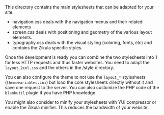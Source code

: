 
  This directory contains the main stylesheets that can be adapted for your site.

  - navigation.css deals with the navigation menus and their related elements
  - screen.css deals with positioning and geometry of the various layout elements.
  - typography.css deals with the visual styling (coloring, fonts, etc) and contains the Zikula specific styles.

  Once the development is ready you can combine the two stylesheets into 1 for less HTTP requests and thus faster websites.
  You need to adapt the `layout_2col.css` and the others in the /style directory.

  You can also configure the theme to not use the `layout_*` stylesheets (`themevariables.ini`)
  but load the core stylesheets directly without it and save one request to the server.
  You can also customize the PHP code of the `blankutil` plugin if you have PHP knowledge.

  You might also consider to minify your stylesheets with YUI compressor or enable the Zikula minifier.
  This reduces the bandwidth of your website.
